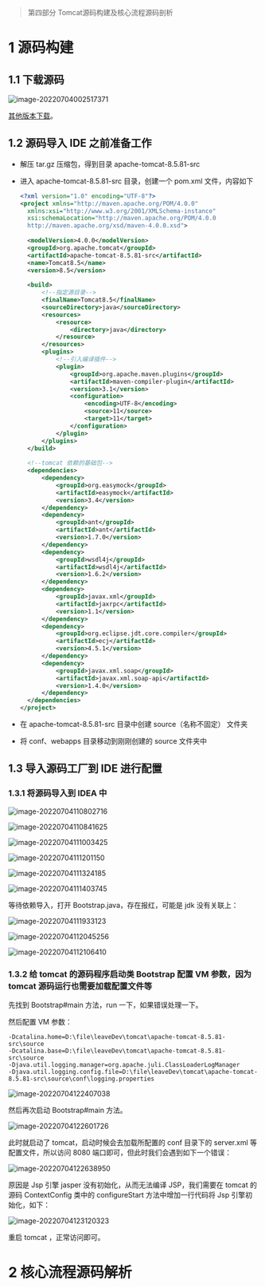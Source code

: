 > 第四部分 Tomcat源码构建及核心流程源码剖析

# 1 源码构建

## 1.1 下载源码

![image-20220704002517371](assest/image-20220704002517371.png)

[其他版本下载](https://archive.apache.org/dist/tomcat/)。

## 1.2 源码导入 IDE 之前准备工作

- 解压 tar.gz 压缩包，得到目录 apache-tomcat-8.5.81-src

- 进入 apache-tomcat-8.5.81-src 目录，创建一个 pom.xml 文件，内容如下

  ```xml
  <?xml version="1.0" encoding="UTF-8"?>
  <project xmlns="http://maven.apache.org/POM/4.0.0"
  	xmlns:xsi="http://www.w3.org/2001/XMLSchema-instance" 
  	xsi:schemaLocation="http://maven.apache.org/POM/4.0.0
  	http://maven.apache.org/xsd/maven-4.0.0.xsd">
  	
  	<modelVersion>4.0.0</modelVersion> 
  	<groupId>org.apache.tomcat</groupId>
  	<artifactId>apache-tomcat-8.5.81-src</artifactId> 
  	<name>Tomcat8.5</name>
  	<version>8.5</version>
  	
  	<build>
  		<!--指定源⽬录-->
  		<finalName>Tomcat8.5</finalName>
  		<sourceDirectory>java</sourceDirectory> 
  		<resources>
  			<resource>
  				<directory>java</directory> 
  			</resource>
  		</resources> 
  		<plugins>
  			<!--引⼊编译插件-->
  			<plugin>
  				<groupId>org.apache.maven.plugins</groupId>
  				<artifactId>maven-compiler-plugin</artifactId>
  				<version>3.1</version>
  				<configuration>
  					<encoding>UTF-8</encoding>
  					<source>11</source>
  					<target>11</target>
  				</configuration>
  			</plugin>
  		</plugins>
  	</build>
  	
  	<!--tomcat 依赖的基础包-->
  	<dependencies>
  		<dependency>
  			<groupId>org.easymock</groupId>
  			<artifactId>easymock</artifactId>
  			<version>3.4</version>
  		</dependency>
  		<dependency>
  			<groupId>ant</groupId>
  			<artifactId>ant</artifactId>
  			<version>1.7.0</version>
  		</dependency>
  		<dependency>
  			<groupId>wsdl4j</groupId>
  			<artifactId>wsdl4j</artifactId>
  			<version>1.6.2</version>
  		</dependency>
  		<dependency>
  			<groupId>javax.xml</groupId>
  			<artifactId>jaxrpc</artifactId>
  			<version>1.1</version>
  		</dependency>
  		<dependency>
  			<groupId>org.eclipse.jdt.core.compiler</groupId>
  			<artifactId>ecj</artifactId>
  			<version>4.5.1</version>
  		</dependency>
  		<dependency>
  			<groupId>javax.xml.soap</groupId>
  			<artifactId>javax.xml.soap-api</artifactId>
  			<version>1.4.0</version>
  		</dependency>
  	</dependencies>
  </project>	
  ```

- 在 apache-tomcat-8.5.81-src 目录中创建 source（名称不固定） 文件夹

- 将 conf、webapps 目录移动到刚刚创建的 source 文件夹中

## 1.3 导入源码工厂到 IDE 进行配置

### 1.3.1 将源码导入到 IDEA 中

![image-20220704110802716](assest/image-20220704110802716.png)

![image-20220704110841625](assest/image-20220704110841625.png)

![image-20220704111003425](assest/image-20220704111003425.png)

![image-20220704111201150](assest/image-20220704111201150.png)

![image-20220704111324185](assest/image-20220704111324185.png)

![image-20220704111403745](assest/image-20220704111403745.png)

等待依赖导入，打开 Bootstrap.java，存在报红，可能是 jdk 没有关联上：

![image-20220704111933123](assest/image-20220704111933123.png)

![image-20220704112045256](assest/image-20220704112045256.png)

![image-20220704112106410](assest/image-20220704112106410.png)

### 1.3.2 给 tomcat 的源码程序启动类 Bootstrap 配置 VM 参数，因为 tomcat 源码运行也需要加载配置文件等

先找到 Bootstrap#main 方法，run 一下，如果错误处理一下。

然后配置 VM 参数：

```properties
-Dcatalina.home=D:\file\leaveDev\tomcat\apache-tomcat-8.5.81-src\source
-Dcatalina.base=D:\file\leaveDev\tomcat\apache-tomcat-8.5.81-src\source
-Djava.util.logging.manager=org.apache.juli.ClassLoaderLogManager
-Djava.util.logging.config.file=D:\file\leaveDev\tomcat\apache-tomcat-8.5.81-src\source\conf\logging.properties
```

![image-20220704122407038](assest/image-20220704122407038.png)

然后再次启动 Bootstrap#main 方法。

![image-20220704122601726](assest/image-20220704122601726.png)

此时就启动了 tomcat，启动时候会去加载所配置的 conf 目录下的 server.xml 等配置文件，所以访问 8080 端口即可，但此时我们会遇到如下一个错误：

![image-20220704122638950](assest/image-20220704122638950.png)

原因是 Jsp 引擎 jasper 没有初始化，从而无法编译 JSP，我们需要在 tomcat 的源码 ContextConfig 类中的 configureStart 方法中增加一行代码将 Jsp 引擎初始化，如下：

![image-20220704123120323](assest/image-20220704123120323.png)

重启 tomcat ，正常访问即可。

# 2 核心流程源码解析